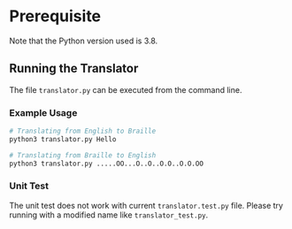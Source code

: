 # Prerequisite
Note that the Python version used is 3.8.

## Running the Translator
The file `translator.py` can be executed from the command line.

### Example Usage

```bash
# Translating from English to Braille
python3 translator.py Hello

# Translating from Braille to English
python3 translator.py .....OO...O..O..O.O..O.O.OO
```

### Unit Test 
The unit test does not work with current `translator.test.py` file. Please try running with a modified name like `translator_test.py`.